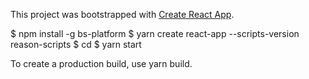 This project was bootstrapped with [Create React App](https://github.com/facebookincubator/create-react-app).

$ npm install -g bs-platform
$ yarn create react-app <app-name> --scripts-version reason-scripts
$ cd <app-name>
$ yarn start

To create a production build, use yarn build.





